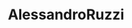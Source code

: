 ---
title: AlessandroRuzzi
github: https://github.com/AlessandroRuzzi
mode: dark
transition: 3s
archetype:
  - Little Bit of Everything
---